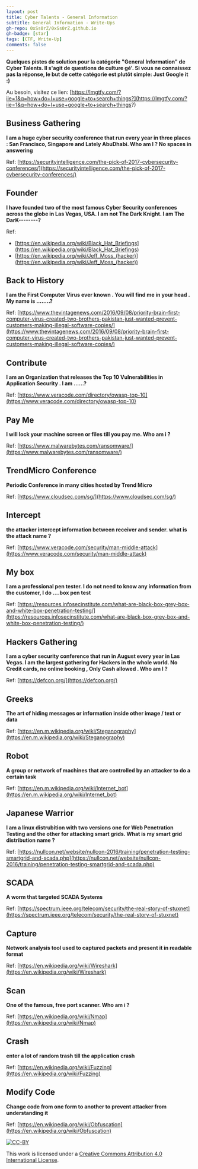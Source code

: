 ```yaml
---
layout: post
title: Cyber Talents - General Information
subtitle: General Information - Write-Ups
gh-repo: 0xSs0rZ/0xSs0rZ.github.io
gh-badge: [star]
tags: [CTF, Write-Up]
comments: false
---
```


**Quelques pistes de solution pour la catégorie "General Information" de Cyber Talents. Il s'agit de questions de culture gé'. Si vous ne connaissez pas la réponse, le but de cette catégorie est plutôt simple: Just Google it :)**

Au besoin, visitez ce lien: [https://lmgtfy.com/?iie=1&q=how+do+I+use+google+to+search+things?](https://lmgtfy.com/?iie=1&q=how+do+I+use+google+to+search+things?)

## Business Gathering 

**I am a huge cyber security conference that run every year in three places : San Francisco, Singapore and Lately AbuDhabi. Who am I ? No spaces in answering**

Ref: [https://securityintelligence.com/the-pick-of-2017-cybersecurity-conferences/](https://securityintelligence.com/the-pick-of-2017-cybersecurity-conferences/)

## Founder 

**I have founded two of the most famous Cyber Security conferences across the globe in Las Vegas, USA. I am not The Dark Knight. I am The DarK--------?**

Ref: 
- [https://en.wikipedia.org/wiki/Black_Hat_Briefings](https://en.wikipedia.org/wiki/Black_Hat_Briefings) 
- [https://en.wikipedia.org/wiki/Jeff_Moss_(hacker)](https://en.wikipedia.org/wiki/Jeff_Moss_(hacker)) 

## Back to History 

**I am the First Computer Virus ever known . You will find me in your head . My name is ……..?**

Ref: [https://www.thevintagenews.com/2016/09/08/priority-brain-first-computer-virus-created-two-brothers-pakistan-just-wanted-prevent-customers-making-illegal-software-copies/](https://www.thevintagenews.com/2016/09/08/priority-brain-first-computer-virus-created-two-brothers-pakistan-just-wanted-prevent-customers-making-illegal-software-copies/)

## Contribute 

**I am an Organization that releases the Top 10 Vulnerabilities in Application Security . I am ……?**

Ref: [https://www.veracode.com/directory/owasp-top-10](https://www.veracode.com/directory/owasp-top-10)

## Pay Me 

**I will lock your machine screen or files till you pay me. Who am i ?**

Ref: [https://www.malwarebytes.com/ransomware/](https://www.malwarebytes.com/ransomware/)

## TrendMicro Conference

**Periodic Conference in many cities hosted by Trend Micro**

Ref: [https://www.cloudsec.com/sg/](https://www.cloudsec.com/sg/)

## Intercept 

**the attacker intercept information between receiver and sender. what is the attack name ?**

Ref: [https://www.veracode.com/security/man-middle-attack](https://www.veracode.com/security/man-middle-attack)

##  My box 

**I am a professional pen tester. I do not need to know any information from the customer, I do ....box pen test**

Ref: [https://resources.infosecinstitute.com/what-are-black-box-grey-box-and-white-box-penetration-testing/](https://resources.infosecinstitute.com/what-are-black-box-grey-box-and-white-box-penetration-testing/)

## Hackers Gathering 

**I am a cyber security conference that run in August every year in Las Vegas. I am the largest gathering for Hackers in the whole world. No Credit cards, no online booking , Only Cash allowed . Who am I ?**

Ref: [https://defcon.org/](https://defcon.org/)

## Greeks 

**The art of hiding messages or information inside other image / text or data**

Ref: [https://en.m.wikipedia.org/wiki/Steganography](https://en.m.wikipedia.org/wiki/Steganography)

## Robot 

**A group or network of machines that are controlled by an attacker to do a certain task**

Ref: [https://en.m.wikipedia.org/wiki/Internet_bot](https://en.m.wikipedia.org/wiki/Internet_bot)

## Japanese Warrior 

**I am a linux distrubition with two versions one for Web Penetration Testing and the other for attacking smart grids. What is my smart grid distribution name ?**

Ref: [https://nullcon.net/website/nullcon-2016/training/penetration-testing-smartgrid-and-scada.php](https://nullcon.net/website/nullcon-2016/training/penetration-testing-smartgrid-and-scada.php)

## SCADA 

**A worm that targeted SCADA Systems**

Ref: [https://spectrum.ieee.org/telecom/security/the-real-story-of-stuxnet](https://spectrum.ieee.org/telecom/security/the-real-story-of-stuxnet)

## Capture 

**Network analysis tool used to captured packets and present it in readable format**

Ref: [https://en.wikipedia.org/wiki/Wireshark](https://en.wikipedia.org/wiki/Wireshark)

## Scan

**One of the famous, free port scanner. Who am i ?**

Ref: [https://en.wikipedia.org/wiki/Nmap](https://en.wikipedia.org/wiki/Nmap)

## Crash

**enter a lot of random trash till the application crash**

Ref: [https://en.wikipedia.org/wiki/Fuzzing](https://en.wikipedia.org/wiki/Fuzzing)

## Modify Code 

**Change code from one form to another to prevent attacker from understanding it**

Ref: [https://en.wikipedia.org/wiki/Obfuscation](https://en.wikipedia.org/wiki/Obfuscation)


[![CC-BY](https://mirrors.creativecommons.org/presskit/buttons/88x31/svg/by.svg)](https://creativecommons.org/licenses/by/4.0/)

This work is licensed under a [Creative Commons Attribution 4.0 International License](https://creativecommons.org/licenses/by/4.0/).

